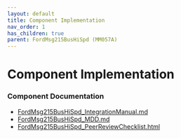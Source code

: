 ```yaml
---
layout: default
title: Component Implementation
nav_order: 1
has_children: true
parent: FordMsg215BusHiSpd (MM057A)
---
```

# Component Implementation
### Component Documentation

- [FordMsg215BusHiSpd_IntegrationManual.md](doc/FordMsg215BusHiSpd_IntegrationManual.md)
- [FordMsg215BusHiSpd_MDD.md](doc/FordMsg215BusHiSpd_MDD.md)
- [FordMsg215BusHiSpd_PeerReviewChecklist.html](doc/FordMsg215BusHiSpd_PeerReviewChecklist.html)


